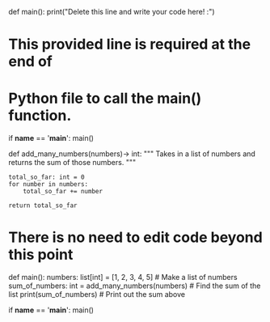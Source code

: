 <!-- Problem Statement
Write a function that takes a list of numbers and returns the sum of those numbers. -->


def main():
    print("Delete this line and write your code here! :")


# This provided line is required at the end of
# Python file to call the main() function.
if __name__ == '__main__':
    main()



def add_many_numbers(numbers)-> int:
    """
    Takes in a list of numbers and returns the sum of those numbers.
    """

    total_so_far: int = 0
    for number in numbers:
        total_so_far += number

    return total_so_far

# There is no need to edit code beyond this point

def main():
    numbers: list[int] = [1, 2, 3, 4, 5]  # Make a list of numbers
    sum_of_numbers: int = add_many_numbers(numbers)  # Find the sum of the list
    print(sum_of_numbers)  # Print out the sum above
    

if __name__ == '__main__':
    main()